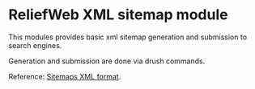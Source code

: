 ReliefWeb XML sitemap module
============================

This modules provides basic xml sitemap generation and submission to search
engines.

Generation and submission are done via drush commands.

Reference: [Sitemaps XML format](https://www.sitemaps.org/protocol.html).
